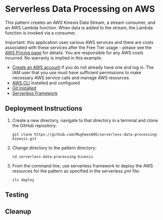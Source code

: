 #  Serverless Data Processing on AWS

This pattern creates an AWS Kinesis Data Stream, a stream consumer, and an AWS Lambda function. When data is added to the stream, the Lambda function is invoked via a consumer.

Important: this application uses various AWS services and there are costs associated with these services after the Free Tier usage - please see the [AWS Pricing page](https://aws.amazon.com/pricing/) for details. You are responsible for any AWS costs incurred. No warranty is implied in this example.

* [Create an AWS account](https://portal.aws.amazon.com/gp/aws/developer/registration/index.html) if you do not already have one and log in. The IAM user that you use must have sufficient permissions to make necessary AWS service calls and manage AWS resources.
* [AWS CLI](https://docs.aws.amazon.com/cli/latest/userguide/install-cliv2.html) installed and configured
* [Git Installed](https://git-scm.com/book/en/v2/Getting-Started-Installing-Git)
* [Serverless Framework](https://www.serverless.com/framework/docs/providers/aws/guide/intro)

## Deployment Instructions

1. Create a new directory, navigate to that directory in a terminal and clone the GitHub repository:
    ``` 
    git clone https://github.com/Mughees605/serverless-data-processing-kinesis.git
    ```
1. Change directory to the pattern directory:
    ```
    cd serverless-data-processing-kinesis
    ```
1. From the command line, use serverless framework to deploy the AWS resources for the pattern as specified in the serverless.yml file:
    ```
    sls deploy
    ```

## Testing


## Cleanup
 
